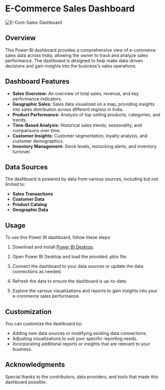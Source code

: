 # E-Commerce Sales Dashboard
![E-Com-Sales-Dashboard](https://github.com/GeekyKabir/power-bi-ecom-dashboard/assets/56930766/b91cac93-cf78-4de6-b9fc-51a0633b9e9b)

## Overview
This Power BI dashboard provides a comprehensive view of e-commerce sales data across India, allowing the owner to track and analyze sales performance. The dashboard is designed to help make data-driven decisions and gain insights into the business's sales operations.

## Dashboard Features
- **Sales Overview:** An overview of total sales, revenue, and key performance indicators.
- **Geographic Sales:** Sales data visualized on a map, providing insights into sales distribution across different regions in India.
- **Product Performance:** Analysis of top-selling products, categories, and trends.
- **Time-Based Analysis:** Historical sales trends, seasonality, and comparisons over time.
- **Customer Insights:** Customer segmentation, loyalty analysis, and customer demographics.
- **Inventory Management:** Stock levels, restocking alerts, and inventory turnover.

## Data Sources
The dashboard is powered by data from various sources, including but not limited to:
- **Sales Transactions**
- **Customer Data**
- **Product Catalog**
- **Geographic Data**

## Usage
To use this Power BI dashboard, follow these steps:

1. Download and install [Power BI Desktop](https://powerbi.microsoft.com/en-us/desktop/).

2. Open Power BI Desktop and load the provided .pbix file.

3. Connect the dashboard to your data sources or update the data connections as needed.

4. Refresh the data to ensure the dashboard is up-to-date.

5. Explore the various visualizations and reports to gain insights into your e-commerce sales performance.

## Customization
You can customize the dashboard by:

- Adding new data sources or modifying existing data connections.
- Adjusting visualizations to suit your specific reporting needs.
- Incorporating additional reports or insights that are relevant to your business.



## Acknowledgments
Special thanks to the contributors, data providers, and tools that made this dashboard possible.
